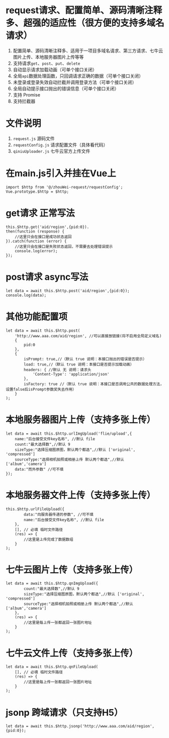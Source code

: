 # request请求、配置简单、源码清晰注释多、超强的适应性（很方便的支持多域名请求）
1. 配置简单、源码清晰注释多、适用于一项目多域名请求、第三方请求、七牛云图片上传、本地服务器图片上传等等
2. 支持请求`get`、`post`、`put`、`delete`
3. 自动显示请求加载动画（可单个接口关闭）
4. 全局`api`数据处理函数，只回调请求正确的数据（可单个接口关闭）
5. 未登录或登录失效自动拦截并调用登录方法（可单个接口关闭）
6. 全局自动提示接口抛出的错误信息（可单个接口关闭）
7. 支持 Promise
8. 支持拦截器

# 文件说明
1. `request.js` 源码文件
2. `requestConfig.js` 请求配置文件（具体看代码）
3. `qiniuUploader.js` 七牛云官方上传文件

# 在main.js引入并挂在Vue上
```
import $http from '@/zhouWei-request/requestConfig';
Vue.prototype.$http = $http;
```

# get请求 正常写法 
```
this.$http.get('aid/region',{pid:0}).
then(function (response) {
	//这里只会在接口是成功状态返回
}).catch(function (error) {
	//这里只会在接口是失败状态返回，不需要去处理错误提示
	console.log(error);
});
```

# post请求 async写法 
```
let data = await this.$http.post('aid/region',{pid:0});
console.log(data);
```

# 其他功能配置项
```
let data = await this.$http.post(
	'http://www.aaa.com/aid/region', //可以直接放链接(将不启用全局定义域名)
	{
		pid:0
	}, 
	{
		isPrompt: true,//（默认 true 说明：本接口抛出的错误是否提示）
		load: true,//（默认 true 说明：本接口是否提示加载动画）
		headers: { //默认 无 说明：请求头
			'Content-Type': 'application/json'
		},
		isFactory: true //（默认 true 说明：本接口是否调用公共的数据处理方法，设置false后isPrompt参数奖失去作用）
	}
);
```

# 本地服务器图片上传（支持多张上传）
```
let data = await this.$http.urlImgUpload('flie/upload',{
	name:"后台接受文件key名称", //默认 file
	count:"最大选择数",//默认 9
	sizeType:"选择压缩图原图，默认两个都选",//默认 ['original', 'compressed']
	sourceType:"选择相机拍照或相册上传 默认两个都选",//默认 ['album','camera']
	data:"而外参数" //可不填
});
```
# 本地服务器文件上传（支持多张上传）
```
this.$http.urlFileUpload({
		data:"向服务器传递的参数", //可不填
		name:"后台接受文件key名称", //默认 file
	},
	[], // 必填 临时文件路径
	(res) => {
		//这里是上传完成了数据数组
	}
);
```

# 七牛云图片上传（支持多张上传）
```
let data = await this.$http.qnImgUpload({ 
		count:"最大选择数",//默认 9
		sizeType:"选择压缩图原图，默认两个都选",//默认 ['original', 'compressed']
		sourceType:"选择相机拍照或相册上传 默认两个都选",//默认 ['album','camera']
	},
	(res) => {
		//这里是每上传一张都返回一张图片地址
	}
);
```

# 七牛云文件上传（支持多张上传）
```
let data = await this.$http.qnFileUpload(
	[], // 必填 临时文件路径
	(res) => {
		//这里是每上传一张都返回一张图片地址
	}
);
```
# jsonp 跨域请求（只支持H5）
```
let data = await this.$http.jsonp('http://www.aaa.com/aid/region',{pid:0});
```
